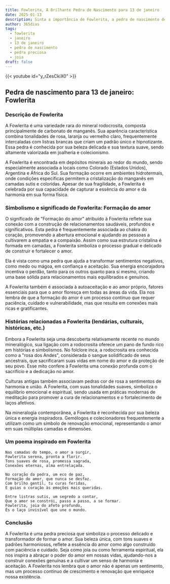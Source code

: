 ```yaml
---
title: Fowlerita, A Brilhante Pedra de Nascimento para 13 de janeiro
date: 2025-01-13
description: Sinta a importância de Fowlerita, a pedra de nascimento de 13 de janeiro que simboliza Formação do amor. Deixe que sua beleza e significado iluminem seu dia.
author: 365dias
tags:
  - fowlerita
  - janeiro
  - 13 de janeiro
  - pedra de nascimento
  - pedra preciosa
  - joia
draft: false
---
```


{{< youtube id="y_rZesCkiX0" >}}

## Pedra de nascimento para 13 de janeiro: Fowlerita

### Descrição de Fowlerita

A Fowlerita é uma variedade rara do mineral rodocrosita, composta principalmente de carbonato de manganês. Sua aparência característica combina tonalidades de rosa, laranja ou vermelho claro, frequentemente intercaladas com listras brancas que criam um padrão único e hipnotizante. Essa pedra é conhecida por sua beleza delicada e sua textura suave, sendo altamente valorizada em joalheria e colecionismo.

A Fowlerita é encontrada em depósitos minerais ao redor do mundo, sendo especialmente associada a locais como Colorado (Estados Unidos), Argentina e África do Sul. Sua formação ocorre em ambientes hidrotermais, onde condições específicas permitem a cristalização do manganês em camadas sutis e coloridas. Apesar de sua fragilidade, a Fowlerita é celebrada por sua capacidade de capturar a essência do amor e da harmonia em sua forma física.

### Simbolismo e significado de Fowlerita: Formação do amor

O significado de "Formação do amor" atribuído à Fowlerita reflete sua conexão com a construção de relacionamentos saudáveis, profundos e significativos. Esta pedra é frequentemente associada ao chakra do coração, promovendo a abertura emocional e ajudando as pessoas a cultivarem a empatia e a compaixão. Assim como sua estrutura cristalina é formada em camadas, a Fowlerita simboliza o processo gradual e delicado de construir e fortalecer o amor.

Ela é vista como uma pedra que ajuda a transformar sentimentos negativos, como medo ou mágoa, em confiança e aceitação. Sua energia encorajadora incentiva o perdão, tanto para os outros quanto para si mesmo, criando uma base sólida para relacionamentos mais equilibrados e genuínos.

A Fowlerita também é associada à autoaceitação e ao amor próprio, fatores essenciais para que o amor floresça em todas as áreas da vida. Ela nos lembra de que a formação do amor é um processo contínuo que requer paciência, cuidado e vulnerabilidade, mas que resulta em conexões mais ricas e gratificantes.

### Histórias relacionadas a Fowlerita (lendárias, culturais, históricas, etc.)

Embora a Fowlerita seja uma descoberta relativamente recente no mundo mineralógico, sua ligação com a rodocrosita oferece um pano de fundo rico em histórias e simbolismos. No folclore inca, a rodocrosita era conhecida como a "rosa dos Andes", considerada o sangue solidificado de seus ancestrais, que sacrificaram suas vidas em nome do amor e da proteção de seu povo. Esse mito confere à Fowlerita uma conexão profunda com o sacrifício e a dedicação no amor.

Culturas antigas também associavam pedras cor de rosa a sentimentos de harmonia e união. A Fowlerita, com suas tonalidades suaves, simboliza o equilíbrio emocional e espiritual, sendo usada em práticas modernas de meditação para promover a cura de relacionamentos e o fortalecimento de laços afetivos.

Na mineralogia contemporânea, a Fowlerita é reconhecida por sua beleza única e energia inspiradora. Gemólogos e colecionadores frequentemente a utilizam como um símbolo de renovação emocional, representando o amor em suas múltiplas camadas e dimensões.

### Um poema inspirado em Fowlerita

```
Nas camadas do tempo, o amor a surgir,  
Fowlerita serena, pronta a florir.  
Tons suaves de rosa, promessa sagrada,  
Conexões eternas, alma entrelaçada.  

No coração da pedra, um eco de paz,  
Formação do amor, que nunca se desfaz.  
Com brilho gentil, tu curas feridas,  
E guias o coração às emoções mais queridas.  

Entre listras sutis, um segredo a contar,  
Que o amor se constrói, passo a passo, a se formar.  
Fowlerita, joia do afeto profundo,  
És o laço invisível que une o mundo.  
```

### Conclusão

A Fowlerita é uma pedra preciosa que simboliza o processo delicado e transformador de formar o amor. Sua beleza única, com tons suaves e padrões harmoniosos, reflete a essência do amor como algo construído com paciência e cuidado. Seja como joia ou como ferramenta espiritual, ela nos inspira a abraçar o poder do amor em nossas vidas, ajudando-nos a construir conexões genuínas e a cultivar um senso de harmonia e aceitação. A Fowlerita nos lembra que o amor não é apenas um sentimento, mas um processo contínuo de crescimento e renovação que enriquece nossa existência.